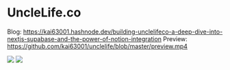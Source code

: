 # UncleLife.co
Blog: https://kai63001.hashnode.dev/building-unclelifeco-a-deep-dive-into-nextjs-supabase-and-the-power-of-notion-integration
Preview: https://github.com/kai63001/unclelife/blob/master/preview.mp4

<img src="https://cdn.hashnode.com/res/hashnode/image/upload/v1697384898659/280baeab-9787-46dc-a95e-b0626d1eff04.png?auto=compress,format&format=webp"/>
<img src="https://cdn.hashnode.com/res/hashnode/image/upload/v1697384911032/376b8b6c-dc85-46e6-8acb-32e9337caf15.png?auto=compress,format&format=webp" />
